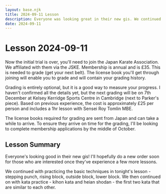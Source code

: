 ```yaml
---
layout: base.njk
title: 2024-09-11 Lesson
description: Everyone was looking great in their new gis. We continued practicing our basic techniques and the first two kata kihon and heian shodan. 
date: 2024-09-11
---
```

# Lesson 2024-09-11 

Now the initial trial is over, you'll need to join the Japan Karate Association. We affiliated with them via the JSKE. Membership is annual and is £35. This is needed to grade (get your next belt). The license book you'll get through joining will enable you to grade and will contain your grading history.

Grading is entirely optional, but it is a good way to measure your progress. I haven't confirmed all the details yet, but the next grading will be on 7th December at Kelsey Kerridge Sports Centre in Cambridge (next to Parker's piece). Based on previous experience, the cost is approximately £25 per person and includes a 1hr lesson with Sensei Roy Tomlin MBE.

The license books required for grading are sent from Japan and can take a while to arrive. To ensure they arrive on time for the grading, I'll be looking to complete membership applications by the middle of October.

## Lesson Summary

Everyone's looking good in their new gis! I'll hopefully do a new order soon for those who are interested once they've experience a few more lessons.

We continued with practicing the basic techniques in tonight's lesson - stepping punch, rising block, outside block, lower block. We then continued on with kata practice - kihon kata and heian shodan - the first two kata that are similar to each other.

